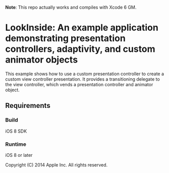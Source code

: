 **Note**: This repo actually works and compiles with Xcode 6 GM.

# LookInside: An example application demonstrating presentation controllers, adaptivity, and custom animator objects

This example shows how to use a custom presentation controller to create a custom view controller presentation. It provides a transitioning delegate to the view controller, which vends a presentation controller and animator object.

## Requirements

### Build

iOS 8 SDK

### Runtime

iOS 8 or later

Copyright (C) 2014 Apple Inc. All rights reserved.
